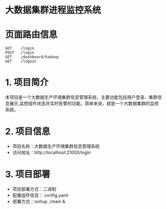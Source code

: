 
# 大数据集群进程监控系统


# 页面路由信息
```golang
GET    /login
POST   /login
GET    /dashboard/hadoop
GET    /logout 
```

# 1. 项目简介
本项目是一个大数据生产环境集群信息管理系统，主要功能包括用户登录、集群信息展示,监控组件状态并实时告警的功能。简单来说，就是一个大数据集群的监控系统。

# 2. 项目信息
- 项目名称：大数据生产环境集群信息管理系统
- 访问地址：http://localhost:21000/login

# 3. 项目部署
- 项目部署方式：二进制
- 配置组件信息： config.yaml
- 部署方式：nohup ./main &